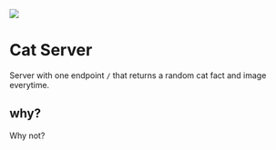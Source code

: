 ![](https://github.com/matthewJamesBoyle/catserver/workflows/Test/badge.svg)


# Cat Server
Server with one endpoint `/` that returns a random cat fact and image everytime.

## why?
Why not?
